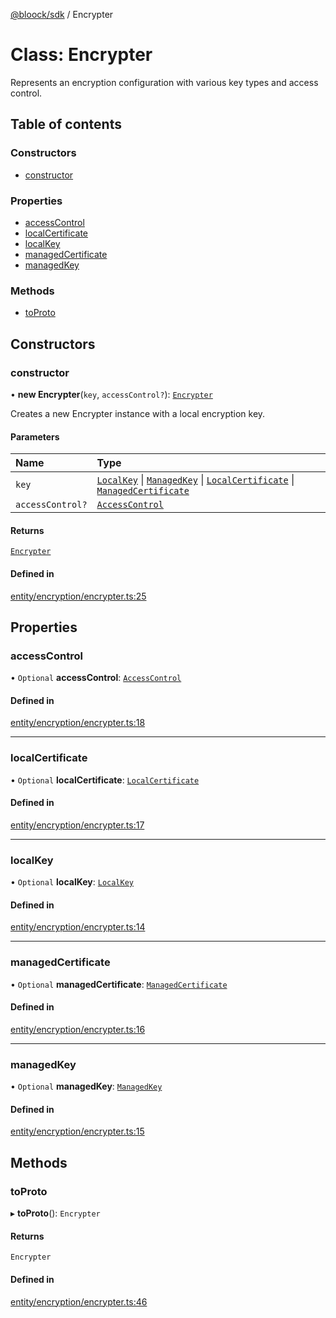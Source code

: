 [@bloock/sdk](../index.md) / Encrypter

# Class: Encrypter

Represents an encryption configuration with various key types and access control.

## Table of contents

### Constructors

- [constructor](Encrypter.md#constructor)

### Properties

- [accessControl](Encrypter.md#accesscontrol)
- [localCertificate](Encrypter.md#localcertificate)
- [localKey](Encrypter.md#localkey)
- [managedCertificate](Encrypter.md#managedcertificate)
- [managedKey](Encrypter.md#managedkey)

### Methods

- [toProto](Encrypter.md#toproto)

## Constructors

### constructor

• **new Encrypter**(`key`, `accessControl?`): [`Encrypter`](Encrypter.md)

Creates a new Encrypter instance with a local encryption key.

#### Parameters

| Name | Type |
| :------ | :------ |
| `key` | [`LocalKey`](LocalKey.md) \| [`ManagedKey`](ManagedKey.md) \| [`LocalCertificate`](LocalCertificate.md) \| [`ManagedCertificate`](ManagedCertificate.md) |
| `accessControl?` | [`AccessControl`](AccessControl.md) |

#### Returns

[`Encrypter`](Encrypter.md)

#### Defined in

[entity/encryption/encrypter.ts:25](https://github.com/bloock/bloock-sdk/blob/cd5373f/languages/js/src/entity/encryption/encrypter.ts#L25)

## Properties

### accessControl

• `Optional` **accessControl**: [`AccessControl`](AccessControl.md)

#### Defined in

[entity/encryption/encrypter.ts:18](https://github.com/bloock/bloock-sdk/blob/cd5373f/languages/js/src/entity/encryption/encrypter.ts#L18)

___

### localCertificate

• `Optional` **localCertificate**: [`LocalCertificate`](LocalCertificate.md)

#### Defined in

[entity/encryption/encrypter.ts:17](https://github.com/bloock/bloock-sdk/blob/cd5373f/languages/js/src/entity/encryption/encrypter.ts#L17)

___

### localKey

• `Optional` **localKey**: [`LocalKey`](LocalKey.md)

#### Defined in

[entity/encryption/encrypter.ts:14](https://github.com/bloock/bloock-sdk/blob/cd5373f/languages/js/src/entity/encryption/encrypter.ts#L14)

___

### managedCertificate

• `Optional` **managedCertificate**: [`ManagedCertificate`](ManagedCertificate.md)

#### Defined in

[entity/encryption/encrypter.ts:16](https://github.com/bloock/bloock-sdk/blob/cd5373f/languages/js/src/entity/encryption/encrypter.ts#L16)

___

### managedKey

• `Optional` **managedKey**: [`ManagedKey`](ManagedKey.md)

#### Defined in

[entity/encryption/encrypter.ts:15](https://github.com/bloock/bloock-sdk/blob/cd5373f/languages/js/src/entity/encryption/encrypter.ts#L15)

## Methods

### toProto

▸ **toProto**(): `Encrypter`

#### Returns

`Encrypter`

#### Defined in

[entity/encryption/encrypter.ts:46](https://github.com/bloock/bloock-sdk/blob/cd5373f/languages/js/src/entity/encryption/encrypter.ts#L46)
